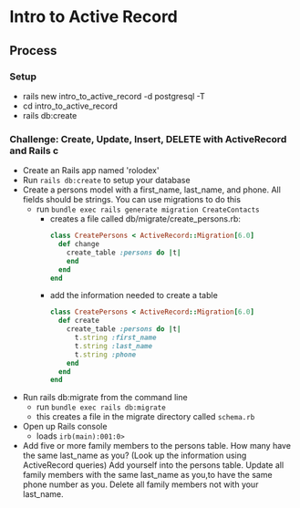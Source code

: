 # Intro to Active Record

## Process

### Setup
- rails new intro_to_active_record -d postgresql -T
- cd intro_to_active_record
- rails db:create

### Challenge: Create, Update, Insert, DELETE with ActiveRecord and Rails c

- Create an Rails app named 'rolodex'
- Run `rails db:create` to setup your database
- Create a persons model with a first_name, last_name, and phone. All fields should be strings. You can use migrations to do this
  - run `bundle exec rails generate migration CreateContacts`
    - creates a file called db/migrate/create_persons.rb:
      ```ruby
      class CreatePersons < ActiveRecord::Migration[6.0]
        def change
          create_table :persons do |t|
          end
        end
      end
      ```
    - add the information needed to create a table
      ```ruby
      class CreatePersons < ActiveRecord::Migration[6.0]
        def create
          create_table :persons do |t|
            t.string :first_name
            t.string :last_name
            t.string :phone
          end
        end
      end
      ```
- Run rails db:migrate from the command line
  - run `bundle exec rails db:migrate`
  - this creates a file in the migrate directory called `schema.rb`
- Open up Rails console
  - loads `irb(main):001:0>`
- Add five or more family members to the persons table.
How many have the same last_name as you? (Look up the information using ActiveRecord queries)
Add yourself into the persons table.
Update all family members with the same last_name as you,to have the same phone number as you.
Delete all family members not with your last_name.
